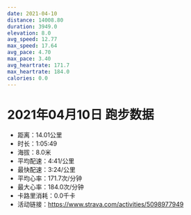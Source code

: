 ```yaml
---
date: 2021-04-10
distance: 14008.80
duration: 3949.0
elevation: 8.0
avg_speed: 12.77
max_speed: 17.64
avg_pace: 4.70
max_pace: 3.40
avg_heartrate: 171.7
max_heartrate: 184.0
calories: 0.0
---
```


# 2021年04月10日 跑步数据

- 距离：14.01公里
- 时长：1:05:49
- 海拔：8.0米
- 平均配速：4:41/公里
- 最快配速：3:24/公里
- 平均心率：171.7次/分钟
- 最大心率：184.0次/分钟
- 卡路里消耗：0.0千卡
- 活动链接：https://www.strava.com/activities/5098977949
